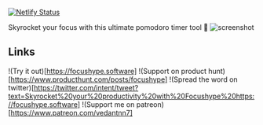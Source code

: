 [![Netlify Status](https://api.netlify.com/api/v1/badges/ee4b759f-f82d-43c1-ac09-6517d4d9539d/deploy-status)](https://app.netlify.com/sites/focushype/deploys)


Skyrocket your focus with this ultimate pomodoro timer tool  🚀
![screenshot](https://user-images.githubusercontent.com/70624701/158976614-46552331-438a-460d-a625-53cae117135b.png)

## Links
!(Try it out)[https://focushype.software]
!(Support on product hunt)[https://www.producthunt.com/posts/focushype]
!(Spread the word on twitter)[https://twitter.com/intent/tweet?text=Skyrocket%20your%20productivity%20with%20Focushype%20https://focushype.software]
!(Support me on patreon)[https://www.patreon.com/vedantnn7]
